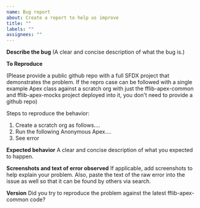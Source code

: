 ```yaml
---
name: Bug report
about: Create a report to help us improve
title: ""
labels: ""
assignees: ""
---
```


**Describe the bug**
(A clear and concise description of what the bug is.)

**To Reproduce**

(Please provide a public github repo with a full SFDX project that demonstrates the problem. If the repro case can be followed with a single example Apex class against a scratch org with just the fflib-apex-common and fflib-apex-mocks project deployed into it, you don't need to provide a github repo)

Steps to reproduce the behavior:

1. Create a scratch org as follows....
2. Run the following Anonymous Apex....
3. See error

**Expected behavior**
A clear and concise description of what you expected to happen.

**Screenshots and text of error observed**
If applicable, add screenshots to help explain your problem. Also, paste the text of the raw error into the issue as well so that it can be found by others via search.

**Version**
Did you try to reproduce the problem against the latest fflib-apex-common code?
